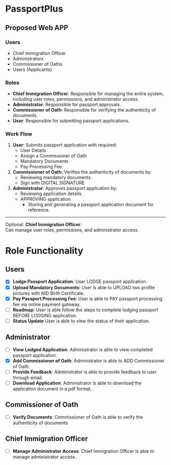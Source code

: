 # PassportPlus

## Proposed Web APP
### Users
- Chief Immigration Officer
- Administrators
- Commissioner of Oaths
- Users (Applicants)

### Roles
- **Chief Immigration Officer**: Responsible for managing the entire system, including user roles, permissions, and administrator access.
- **Administrator**:  Responsible for passport approvals.
- **Commissioner of Oath**: Responsible for  verifying the authenticity of documents.
- **User**:  Responsible for submitting passport applications.

### Work Flow
1. **User**: Submits passport application with required:
   * User Details
   * Assign a Commissioner of Oath
   * Mandatory Documents
   * Pay Processing Fee
2.  **Commissioner of Oath**: Verifies the authenticity of documents by:
    *  Reviewing mandatory documents.
    *  Sign with DIGITAL SIGNATURE
  3.   **Administrator**: Approves passport application by:
        * Reviewing application details.
        * APPROVING application
          * Storing and generating a passport application document for reference.

*** 
Optional:   **Chief Immigration Officer**:  
Can manage user roles, permissions, and administrator access.

# Role Functionality
## Users
  - [x] **Lodge Passport Application**:  User LODGE passport application.
  - [x] **Upload Mandatory Documents**: User is able to UPLOAD two profile pictures with NID Birth Certificate.
  - [x] **Pay Passport Processing Fee**: User is able to PAY  passport processing fee via online payment gateway.
  - [ ] **Roadmap**: User is able follow the steps to complete lodging  passport BEFORE LODGING application.
  - [ ] **Status Update** User is able to view the status of their application.
  
  ## Administrator 
  - [ ] **View Lodged Application**: Administrator is able to view completed  passport application.
  - [x] **Add Commissioner of Oath**: Administrator is able to ADD Commissioner of Oath.
  - [ ] **Provide Feedback**:  Administrator is able to provide feedback to user through  email.
  - [ ] **Download Application**:  Administrator is able to download the application document in a pdf format.
  
 ## Commissioner of Oath
 - [ ] **Verify Documents**: Commissioner of Oath is able to verify the authenticity of documents
  
##  Chief Immigration Officer
- [ ] **Manage Administrator Access**:  Chief Immigration Officer is able to manage administrator access.


















